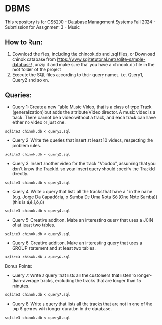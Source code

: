 # DBMS
This repository is for CS5200 - Database Management Systems Fall 2024 - Submission for Assignment 3 - Music 

## How to Run:
1. Download the files, including the chinook.db and .sql files, or Download chinok database from https://www.sqlitetutorial.net/sqlite-sample-database/ ,unzip it and make sure that you have a chinook.db file in the root folder of the project
2. Execute the SQL files according to their query names. i.e. Query1, Query2 and so on.

## Queries:

* Query 1: Create a new Table Music Video, that is a class of type Track (generalization) but adds the attribute Video director. A music video is a track. There cannot be a video without a track, and each track can have either no video or just one. 

```
sqlite3 chinok.db < query1.sql
```

* Query 2: Write the queries that insert at least 10 videos, respecting the problem rules.

```
sqlite3 chinok.db < query2.sql
```

* Query 3:  Insert another video for the track "Voodoo", assuming that you don't know the TrackId, so your insert query should specify the TrackId directly.

```
sqlite3 chinok.db < query3.sql
```

* Query 4:  Write a query that lists all the tracks that have a ' in the name (e.g. Jorge Da Capadócia, o Samba De Uma Nota Só (One Note Samba)) (this is á,é,í,ó,ú)

```
sqlite3 chinok.db < query4.sql
```

* Query 5: Creative addition. Make an interesting query that uses a JOIN of at least two tables.

```
sqlite3 chinok.db < query5.sql
```

* Query 6: Creative addition. Make an interesting query that uses a GROUP statement and at least two tables.

```
sqlite3 chinok.db < query6.sql
```

Bonus Points: 

* Query 7:  Write a query that lists all the customers that listen to longer-than-average tracks, excluding the tracks that are longer than 15 minutes. 

```
sqlite3 chinok.db < query7.sql
```

* Query 8:  Write a query that lists all the tracks that are not in one of the top 5 genres with longer duration in the database. 

```
sqlite3 chinok.db < query8.sql
```

